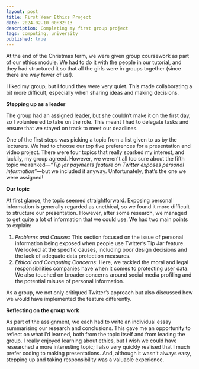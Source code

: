 ```yaml
---
layout: post
title: First Year Ethics Project
date: 2024-02-10 00:32:13
description: Completing my first group project
tags: computing, university
published: true
---
```


At the end of the Christmas term, we were given group coursework as part of our ethics module. We had to do it with the people in our tutorial, and they had structured it so that all the girls were in groups together (since there are way fewer of us!).

I liked my group, but I found they were very quiet. This made collaborating a bit more difficult, especially when sharing ideas and making decisions.

**Stepping up as a leader**

The group had an assigned leader, but she couldn’t make it on the first day, so I volunteered to take on the role. This meant I had to delegate tasks and ensure that we stayed on track to meet our deadlines.

One of the first steps was picking a topic from a list given to us by the lecturers. We had to choose our top five preferences for a presentation and video project. There were four topics that really sparked my interest, and luckily, my group agreed. However, we weren’t all too sure about the fifth topic we ranked—*“Tip jar payments feature on Twitter exposes personal information”*—but we included it anyway. Unfortunately, that’s the one we were assigned!

**Our topic**

At first glance, the topic seemed straightforward. Exposing personal information is generally regarded as unethical, so we found it more difficult to structure our presentation. However, after some research, we managed to get quite a lot of information that we could use. We had two main points to explain:

1. *Problems and Causes*: This section focused on the issue of personal information being exposed when people use Twitter’s Tip Jar feature. We looked at the specific causes, including poor design decisions and the lack of adequate data protection measures.
2. *Ethical and Computing Concerns*: Here, we tackled the moral and legal responsibilities companies have when it comes to protecting user data. We also touched on broader concerns around social media profiling and the potential misuse of personal information.

As a group, we not only critiqued Twitter’s approach but also discussed how we would have implemented the feature differently.

**Reflecting on the group work**

As part of the assignment, we each had to write an individual essay summarising our research and conclusions. This gave me an opportunity to reflect on what I’d learned, both from the topic itself and from leading the group. I really enjoyed learning about ethics, but I wish we could have researched a more interesting topic; I also very quickly realised that I much prefer coding to making presentations. And, although it wasn’t always easy, stepping up and taking responsibility was a valuable experience.
